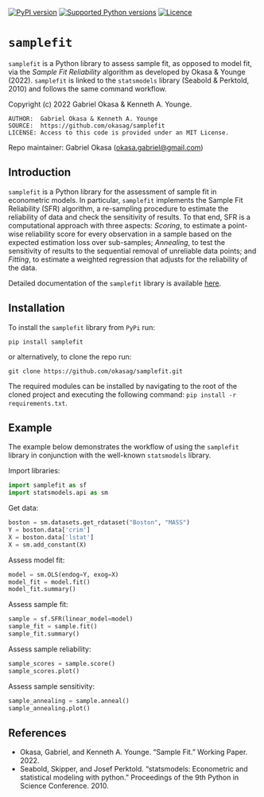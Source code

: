[![PyPI version](https://img.shields.io/pypi/v/samplefit.svg)](https://pypi.org/project/samplefit/)
[![Supported Python versions](https://img.shields.io/pypi/pyversions/samplefit.svg)](https://pypi.org/project/samplefit/)
[![Licence](https://img.shields.io/pypi/l/samplefit.svg)](https://pypi.org/project/samplefit/)

# `samplefit`

`samplefit` is a Python library to assess sample fit, as opposed to model fit, via the *Sample Fit Reliability* algorithm as developed by Okasa & Younge (2022). `samplefit` is linked to the `statsmodels` library (Seabold & Perktold, 2010) and follows the same command workflow.

Copyright (c) 2022 Gabriel Okasa & Kenneth A. Younge.

	AUTHOR:  Gabriel Okasa & Kenneth A. Younge
	SOURCE:  https://github.com/okasag/samplefit
	LICENSE: Access to this code is provided under an MIT License.

Repo maintainer: Gabriel Okasa ([okasa.gabriel@gmail.com](mailto:okasa.gabriel@gmail.com))

## Introduction

`samplefit` is a Python library for the assessment of sample fit in
econometric models. In particular, `samplefit` implements the Sample Fit
Reliability (SFR) algorithm, a re-sampling procedure to estimate the
reliability of data and check the sensitivity of results. To that end,
SFR is a computational approach with three aspects: *Scoring*, to estimate a 
point-wise reliability score for every observation in a sample based on the
expected estimation loss over sub-samples; *Annealing*, to test the sensitivity
of results to the sequential removal of unreliable data points; and *Fitting*,
to estimate a weighted regression that adjusts for the reliability of the data.

Detailed documentation of the `samplefit` library is available [here](https://okasag.github.io/samplefit/).

## Installation

To install the `samplefit` library from `PyPi` run:

```
pip install samplefit
```

or alternatively, to clone the repo run:

```
git clone https://github.com/okasag/samplefit.git
```

The required modules can be installed by navigating to the root of
the cloned project and executing the following command:
`pip install -r requirements.txt`. 

## Example

The example below demonstrates the workflow of using the `samplefit` library in conjunction with the well-known `statsmodels` library.

Import libraries:
```python
import samplefit as sf
import statsmodels.api as sm
```

Get data:
```python
boston = sm.datasets.get_rdataset("Boston", "MASS")
Y = boston.data['crim']
X = boston.data['lstat']
X = sm.add_constant(X)
```

Assess model fit:
```python
model = sm.OLS(endog=Y, exog=X)
model_fit = model.fit()
model_fit.summary()
```

Assess sample fit:
```python
sample = sf.SFR(linear_model=model)
sample_fit = sample.fit()
sample_fit.summary()
```

Assess sample reliability:
```python
sample_scores = sample.score()
sample_scores.plot()
```

Assess sample sensitivity:
```python
sample_annealing = sample.anneal()
sample_annealing.plot()
```

## References

- Okasa, Gabriel, and Kenneth A. Younge. “Sample Fit.” Working Paper. 2022.
- Seabold, Skipper, and Josef Perktold. “statsmodels: Econometric and statistical modeling with python.” Proceedings of the 9th Python in Science Conference. 2010.
